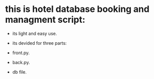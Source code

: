 # this is hotel database booking and managment script:

+ its light and easy use.

+ its devided for three parts:
+ front.py.
+ back.py.
+ db file.

